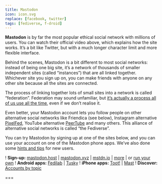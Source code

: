 ```yaml
---
title: Mastodon
icon: icon.svg
replace: [facebook, twitter]
tags: [fediverse, f-droid]
---
```


**Mastodon** is by far the most popular ethical social network with millions of users. You can watch their official video above, which explains how the site works. It’s a bit like Twitter, but with a much longer character limit and more flexible interface.

Behind the scenes, Mastodon is a bit different to most social networks: instead of being one big site, it’s a network of thousands of smaller independent sites (called “instances”) that are all linked together. Whichever site you sign up on, you can make friends with anyone on any other site because all the sites are connected.

The process of linking together lots of small sites into a network is called “federation”. Federation may sound unfamiliar, but [it’s actually a process all of us use all the time](https://web.archive.org/web/20190508232759/https://switching.social/federated-sites/), even if we don’t realise it.

Even better, your Mastodon account lets you follow people on other alternative social networks like Friendica (see below), Instagram alternative [PixelFed](/use/pixelfed), YouTube alternative [PeerTube](/use/peertube) and many others. This alliance of alternative social networks is called “the Fediverse”.

You can try Mastodon by signing up at one of the sites below, and you can use your account on one of the Mastodon phone apps. We’ve also done some [hints and tips](https://web.archive.org/web/20190508232759/https://switching.social/hints-tips-for-making-friends-on-alternative-social-media/) for new users.

! **Sign-up:** [mastodon.host](https://mastodon.host) | [mastodon.xyz](https://mastodon.xyz/) | [mstdn.io](https://mstdn.io) | [more](https://joinmastodon.org/#getting-started) | or [run your own](https://masto.host)
! **Android apps:** [Fedilab](https://fedilab.app/) | [Tusky](https://tusky.app/)
! **iPhone apps:** [Toot!](https://itunes.apple.com/app/toot/id1229021451/) | [Mast](https://itunes.apple.com/app/mast/id1437429129)
! **Discover:** [Accounts by topic](https://communitywiki.org/trunk/)

===